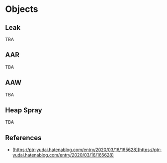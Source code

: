 # Objects

## Leak

TBA

## AAR

TBA

## AAW

TBA

## Heap Spray

TBA

## References

* [https://ptr-yudai.hatenablog.com/entry/2020/03/16/165628](https://ptr-yudai.hatenablog.com/entry/2020/03/16/165628)
